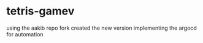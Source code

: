 # tetris-gamev
using the aakib repo fork created the new version
implementing the argocd for automation
